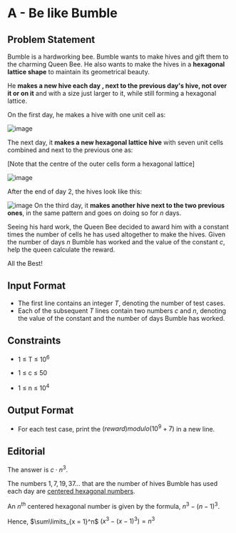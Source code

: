 # A - Be like Bumble

## Problem Statement

Bumble is a hardworking bee. Bumble wants to make hives and gift them to the charming Queen Bee. He also wants to make the hives in a **hexagonal lattice shape** to maintain its geometrical beauty. 

He **makes a new hive each day , next to the previous day's hive, not over it or on it** and with a size just larger to it, while still forming a hexagonal lattice.

On the first day, he makes a hive with one unit cell as:

![image](https://s3.amazonaws.com/hr-assets/0/1545482796-82d35380e4-1.png)

The next day, it **makes a new hexagonal lattice hive** with seven unit cells combined and next to the previous one as:

[Note that the centre of the outer cells form a hexagonal lattice]

![image](https://s3.amazonaws.com/hr-assets/0/1545482809-80d8fb520d-2.png)

After the end of day 2, the hives look like this:

![image](https://s3.amazonaws.com/hr-assets/0/1545482825-d5df314acd-day-1.jpg)
On the third day, it **makes another hive next to the two previous ones**, in the same pattern and goes on doing so for $n$ days.

Seeing his hard work, the Queen Bee decided to award him with a constant times the number of cells he has used altogether to make the hives. Given the number of days $n$ Bumble has worked and the value of the constant $c$, help the queen calculate the reward.

All the Best!

## Input Format

- The first line contains an integer $T$, denoting the number of test cases.
- Each of the subsequent $T$ lines contain two numbers $c$ and $n$, denoting the value of the constant and the number of days Bumble has worked.

## Constraints

- 1 &le; T &le; 10<sup>6</sup>

- 1 &le; c &le; 50

- 1 &le; n &le; 10<sup>4</sup>

## Output Format

- For each test case, print the $(reward)modulo(10^{9}+7)$ in a new line.

## Editorial

The answer is $c\cdot n^{3}$.

The numbers $1, 7, 19, 37...$ that are the number of hives Bumble has used each day are [centered hexagonal numbers](https://en.wikipedia.org/wiki/Centered_hexagonal_number).

An $n^{th}$ centered hexagonal number is given by the formula, $n^{3}-(n-1)^{3}$.

Hence, $\sum\limits_{x = 1}^n$ $(x^{3}-(x-1)^{3})=n^{3}$
